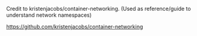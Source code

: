 Credit to kristenjacobs/container-networking. (Used as reference/guide to understand network namespaces)

https://github.com/kristenjacobs/container-networking
